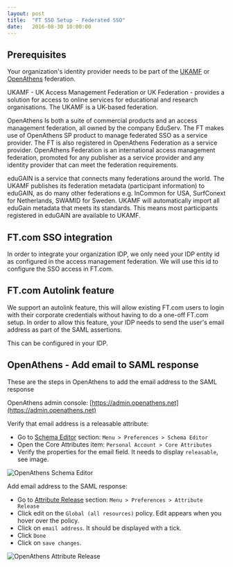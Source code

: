 ```yaml
---
layout: post
title:  "FT SSO Setup - Federated SSO"
date:   2016-08-30 10:00:00
---
```


## Prerequisites
Your organization's identity provider needs to be part of the [UKAMF](https://www.ukfederation.org.uk/) or [OpenAthens](http://www.openathens.net/) federation.

UKAMF - UK Access Management Federation or UK Federation  - provides a solution for access to online services for educational and research organisations.  The UKAMF is a UK-based federation.  

OpenAthens Is both a suite of commercial products and an access management federation, all owned by the company EduServ. The FT makes use of OpenAthens SP product to manage federated SSO as a service provider. The FT is also registered in OpenAthens Federation as a service provider. OpenAthens Federation is an international access management federation, promoted for any publisher as a service provider and any identity provider that can meet the federation requirements.

eduGAIN is a service that connects many federations around the world.  The UKAMF publishes its federation metadata (participant information) to eduGAIN, as do many other federations e.g. InCommon for USA, SurfConext for Netherlands, SWAMID for Sweden.  UKAMF will automatically import all eduGain metadata that meets its standards. This means most participants registered in eduGAIN are available to UKAMF.

## FT.com SSO integration
In order to integrate your organization IDP, we only need your IDP entity id as configured in the access management federation.
We will use this id to configure the SSO access in FT.com.

## FT.com Autolink feature
We support an autolink feature, this will allow existing FT.com users to login with their corporate credentials without having to do a one-off FT.com setup.
In order to allow this feature, your IDP needs to send the user's email address as part of the SAML assertions.

This can be configured in your IDP.



## OpenAthens - Add email to SAML response
These are the steps in OpenAthens to add the email address to the SAML response

OpenAthens admin console: [https://admin.openathens.net](https://admin.openathens.net)

Verify that email address is a releasable attribute:

* Go to [Schema Editor](https://admin.openathens.net/#SchemaEditor) section: `Menu > Preferences > Schema Editor`
* Open the Core Attributes item: `Personal Account > Core Attributes`
* Verify the properties for the email field. It needs to display `releasable`, see image.

![OpenAthens Schema Editor](/sso-support/assets/images/openathens-schema-editor.png)

Add email address to the SAML response:

* Go to [Attribute Release](https://admin.openathens.net/#ReleasePolicies) section: `Menu > Preferences > Attribute Release`
* Click edit on the `Global (all resources)` policy. Edit appears when you hover over the policy.
* Click on `email address`. It should be displayed with a tick.
* Click `Done`
* Click on `save changes`.

![OpenAthens Attribute Release](/sso-support/assets/images/openathens-release-attributes.png)
